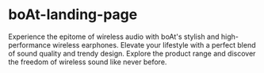 # boAt-landing-page
Experience the epitome of wireless audio with boAt's stylish and high-performance wireless earphones. Elevate your lifestyle with a perfect blend of sound quality and trendy design. Explore the product range and discover the freedom of wireless sound like never before.
